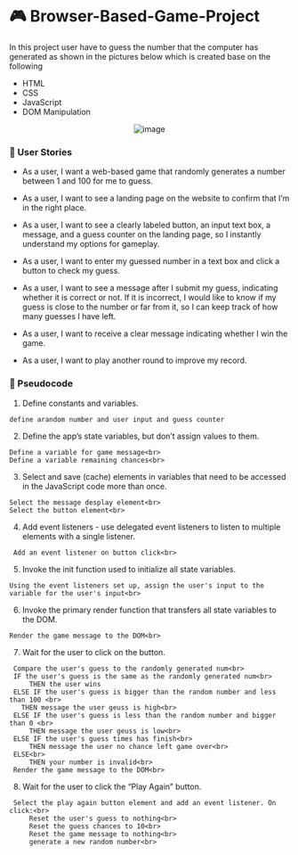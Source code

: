 # 🎮 Browser-Based-Game-Project

 In this project user have to guess the number that the computer has generated as shown in the pictures below which is created base on the following

* HTML
* CSS
* JavaScript
* DOM Manipulation





 
<div align="center">
 
![image](https://github.com/user-attachments/assets/0466e512-dc4b-44ef-9459-5b6868f4dbb6)

</div>


### 🌟 User Stories

* As a user, I want a web-based game that randomly generates a number between 1 and 100 for me to guess.

* As a user, I want to see a landing page on the website to confirm that I’m in the right place.

* As a user, I want to see a clearly labeled button, an input text box, a message, and a guess counter on the landing page, so I instantly understand my options for gameplay.

* As a user, I want to enter my guessed number in a text box and click a button to check my guess.

* As a user, I want to see a message after I submit my guess, indicating whether it is correct or not. If it is incorrect, I would like to know if my guess is close to the number or far from it, so I can keep track of how many guesses I have left.

* As a user, I want to receive a clear message indicating whether I win the game.

* As a user, I want to play another round to improve my record.



### 🧠 Pseudocode

1. Define constants and variables. <br>
```
define arandom number and user input and guess counter
```

2. Define the app’s state variables, but don’t assign values to them.<br>
```
Define a variable for game message<br>
Define a variable remaining chances<br>
```

3. Select and save (cache) elements in variables that need to be accessed in the JavaScript code more than once.<br>
```
Select the message desplay element<br>
Select the button element<br>
```


4. Add event listeners - use delegated event listeners to listen to multiple elements with a single listener.<br>
```
 Add an event listener on button click<br>
```

5. Invoke the init function used to initialize all state variables.<br>
```
Using the event listeners set up, assign the user's input to the variable for the user's input<br>
```


6. Invoke the primary render function that transfers all state variables to the DOM.<br>
```
Render the game message to the DOM<br>
```

7. Wait for the user to click on the button.<br>
```
 Compare the user's guess to the randomly generated num<br>
 IF the user's guess is the same as the randomly generated num<br>
     THEN the user wins
 ELSE IF the user's guess is bigger than the random number and less than 100 <br>
   THEN message the user geuss is high<br>
 ELSE IF the user's guess is less than the random number and bigger than 0 <br>
     THEN message the user geuss is low<br>
 ELSE IF the user's guess times has finish<br>
     THEN message the user no chance left game over<br>
 ELSE<br>
     THEN your number is invalid<br>
 Render the game message to the DOM<br>
```

8. Wait for the user to click the “Play Again” button.<br>
```
 Select the play again button element and add an event listener. On click:<br>
     Reset the user's guess to nothing<br>
     Reset the guess chances to 10<br>
     Reset the game message to nothing<br>
     generate a new random number<br>
```

